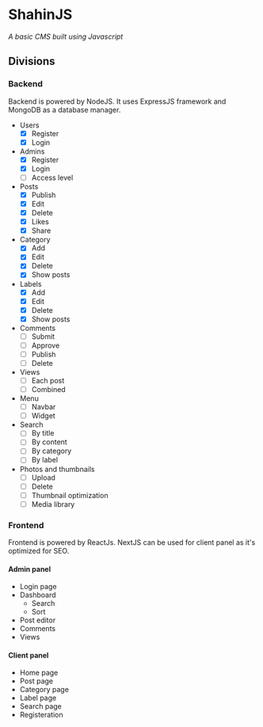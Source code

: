 # ShahinJS

_A basic CMS built using Javascript_

## Divisions

### Backend

Backend is powered by NodeJS. It uses ExpressJS framework and MongoDB as a database manager.

- Users
  - [x] Register
  - [x] Login
- Admins
  - [x] Register
  - [x] Login
  - [ ] Access level
- Posts
  - [x] Publish
  - [x] Edit
  - [x] Delete
  - [x] Likes
  - [x] Share
- Category
  - [x] Add
  - [x] Edit
  - [x] Delete
  - [x] Show posts
- Labels
  - [x] Add
  - [x] Edit
  - [x] Delete
  - [x] Show posts
- Comments
  - [ ] Submit
  - [ ] Approve
  - [ ] Publish
  - [ ] Delete
- Views
  - [ ] Each post
  - [ ] Combined
- Menu
  - [ ] Navbar
  - [ ] Widget
- Search
  - [ ] By title
  - [ ] By content
  - [ ] By category
  - [ ] By label
- Photos and thumbnails
  - [ ] Upload
  - [ ] Delete
  - [ ] Thumbnail optimization
  - [ ] Media library

### Frontend

Frontend is powered by ReactJs. NextJS can be used for client panel as it's optimized for SEO.

#### Admin panel

- Login page
- Dashboard
  - Search
  - Sort
- Post editor
- Comments
- Views

#### Client panel

- Home page
- Post page
- Category page
- Label page
- Search page
- Registeration
